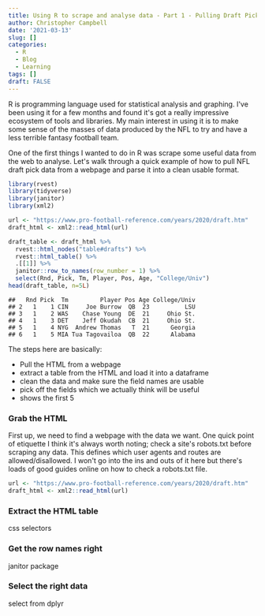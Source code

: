 ```yaml
---
title: Using R to scrape and analyse data - Part 1 - Pulling Draft Pick Data
author: Christopher Campbell
date: '2021-03-13'
slug: []
categories:
  - R
  - Blog
  - Learning
tags: []
draft: FALSE
---
```


R is programming language used for statistical analysis and graphing. I've been using it for
a few months and found it's got a really impressive ecosystem of tools and libraries. My
main interest in using it is to make some sense of the masses of data produced by the NFL to
try and have a less terrible fantasy football team.

One of the first things I wanted to do in R was scrape some useful data from the web to analyse. 
Let's walk through a quick example of how to pull NFL draft pick data from a webpage and parse
it into a clean usable format.


```r
library(rvest)
library(tidyverse)
library(janitor)
library(xml2)

url <- "https://www.pro-football-reference.com/years/2020/draft.htm"
draft_html <- xml2::read_html(url)

draft_table <- draft_html %>%
  rvest::html_nodes("table#drafts") %>%
  rvest::html_table() %>%
  .[[1]] %>%
  janitor::row_to_names(row_number = 1) %>%
  select(Rnd, Pick, Tm, Player, Pos, Age, "College/Univ")
head(draft_table, n=5L)
```

```
##   Rnd Pick  Tm         Player Pos Age College/Univ
## 2   1    1 CIN     Joe Burrow  QB  23          LSU
## 3   1    2 WAS    Chase Young  DE  21     Ohio St.
## 4   1    3 DET    Jeff Okudah  CB  21     Ohio St.
## 5   1    4 NYG  Andrew Thomas   T  21      Georgia
## 6   1    5 MIA Tua Tagovailoa  QB  22      Alabama
```
The steps here are basically:
 - Pull the HTML from a webpage
 - extract a table from the HTML and load it into a dataframe
 - clean the data and make sure the field names are usable
 - pick off the fields which we actually think will be useful
 - shows the first 5

### Grab the HTML
First up, we need to find a webpage with the data we want. One quick point of etiquette I
think it's always worth noting; check a site's robots.txt before scraping any data. This defines which user agents and routes are allowed/disallowed. I won't go into the ins and outs of it here but there's loads of good guides online on how to check a robots.txt file.


```r
url <- "https://www.pro-football-reference.com/years/2020/draft.htm"
draft_html <- xml2::read_html(url)
```

### Extract the HTML table
css selectors

### Get the row names right
janitor package

### Select the right data
select from dplyr
